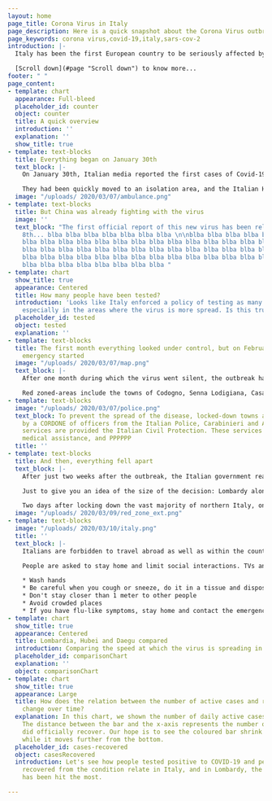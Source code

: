 ```yaml
---
layout: home
page_title: Corona Virus in Italy
page_description: Here is a quick snapshot about the Corona Virus outbreak in Italy
page_keywords: corona virus,covid-19,italy,sars-cov-2
introduction: |-
  Italy has been the first European country to be seriously affected by the Corona Virus outbreak: the reported cases went from 2 to hundreds in less than a week, while other European countries seemed immune to the infection. We use data gathered from the [Johns Hopkins University](https://systems.jhu.edu/ "JHU CSSE") and from the [Italian Civil Protection](http://www.protezionecivile.gov.it/ "Protezione Civile Nazionale") to try to compare Italy with other European and non-European countries to better understand what is happening.

  [Scroll down](#page "Scroll down") to know more...
footer: " "
page_content:
- template: chart
  appearance: Full-bleed
  placeholder_id: counter
  object: counter
  title: A quick overview
  introduction: ''
  explanation: ''
  show_title: true
- template: text-blocks
  title: Everything began on January 30th
  text_block: |-
    On January 30th, Italian media reported the first cases of Covid-19 in Italy: two Chinese tourists who felt sick while in their hotel room in Rome.

    They had been quickly moved to an isolation area, and the Italian Health authorities started following their path back, to understand who they've been in contact with. It resulted the two tourists visited almost every major city in Italy in the previous two weeks: Milan and Florence, but also shopping malls, and outlets.
  image: "/uploads/ 2020/03/07/ambulance.png"
- template: text-blocks
  title: But China was already fighting with the virus
  image: ''
  text_block: "The first official report of this new virus has been release on December,
    8th... blba blba blba blba blba blba blba \n\nblba blba blba blba blba blba \n\nblba
    blba blba blba blba blba blba blba blba blba blba blba blba blba blba blba blba
    blba blba blba blba blba blba blba blba blba blba blba blba blba blba blba blba
    blba blba blba blba blba blba blba blba blba blba blba blba blba blba blba blba
    blba blba blba blba blba blba blba blba "
- template: chart
  show_title: true
  appearance: Centered
  title: How many people have been tested?
  introduction: 'Looks like Italy enforced a policy of testing as many people as possible,
    especially in the areas where the virus is more spread. Is this true? '
  placeholder_id: tested
  object: tested
  explanation: ''
- template: text-blocks
  title: The first month everything looked under control, but on February 24th the
    emergency started
  image: "/uploads/ 2020/03/07/map.png"
  text_block: |-
    After one month during which the virus went silent, the outbreak has been so devastating the the Italian government declared two "red zones", locked-out areas that no one could enter or leave. Both of the areas are in northern Italy, and both are still isolated from the rest of the nation.

    Red zoned-areas include the towns of Codogno, Senna Lodigiana, Casal Pusterlengo XXXXX in Lombardy, and Vo' Euganeo and XXXXX in the region of Veneto.
- template: text-blocks
  image: "/uploads/ 2020/03/07/police.png"
  text_block: To prevent the spread of the disease, locked-down towns are surrounded
    by a CORDONE of officers from the Italian Police, Carabinieri and Army. Basic
    services are provided the Italian Civil Protection. These services include food,
    medical assistance, and PPPPPP
  title: ''
- template: text-blocks
  title: And then, everything fell apart
  text_block: |-
    After just two weeks after the outbreak, the Italian government realised that the response to the virus wasn't enough, and on Saturday March 7th decided to lock down the entire Lombardy Region, and four-teen other provinces.

    Just to give you an idea of the size of the decision: Lombardy alone contributes with more than 22% to the GDP.

    Two days after locking down the vast majority of northern Italy, on March 9th, the Italian government decided to lock-down the entire nation, in a desperate effort to stop the spreading of the disease.
  image: "/uploads/ 2020/03/09/red_zone_ext.png"
- template: text-blocks
  image: "/uploads/ 2020/03/10/italy.png"
  title: ''
  text_block: |-
    Italians are forbidden to travel abroad as well as within the country. Schools, theatres, cinemas, and gyms are closed, all sport events (including the Series A) have been suspended. Health services are being re-organized, in order to get as many beds as possible in ICUs.

    People are asked to stay home and limit social interactions. TVs and radios continuously broadcast the list of things everyone should do to help:

    * Wash hands
    * Be careful when you cough or sneeze, do it in a tissue and dispose it immediately
    * Don't stay closer than 1 meter to other people
    * Avoid crowded places
    * If you have flu-like symptoms, stay home and contact the emergency number: don't go to your doctor, don't go the the ER
- template: chart
  show_title: true
  appearance: Centered
  title: Lombardia, Hubei and Daegu compared
  introduction: Comparing the speed at which the virus is spreading in different regions
  placeholder_id: comparisonChart
  explanation: ''
  object: comparisonChart
- template: chart
  show_title: true
  appearance: Large
  title: How does the relation between the number of active cases and recovered people
    change over time?
  explanation: In this chart, we shown the number of daily active cases as a bar.
    The distance between the bar and the x-axis represents the number of people that
    did officially recover. Our hope is to see the coloured bar shrink and then disappear
    while it moves further from the bottom.
  placeholder_id: cases-recovered
  object: casesRecovered
  introduction: Let's see how people tested positive to COVID-19 and people who officially
    recovered from the condition relate in Italy, and in Lombardy, the region that
    has been hit the most.

---
```

